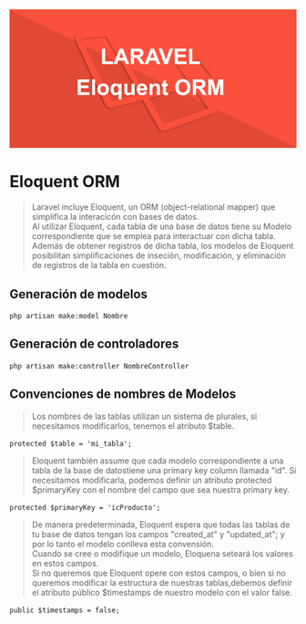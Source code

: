 <img src="imagenes/laravel-eloquent-orm.png">

# Eloquent ORM

>Laravel incluye Eloquent, un ORM (object-relational mapper) que simplifica la interacicón con bases de datos.  
>Al utilizar Eloquent, cada tabla de una base de datos tiene su Modelo correspondiente que se emplea para interactuar con dicha tabla.   
>Además de obtener registros de dicha tabla, los modelos de Eloquent posibilitan simplificaciones de inseción, modificación, y eliminación de registros de la tabla en cuestión.

## Generación de modelos

    php artisan make:model Nombre

## Generación de controladores

    php artisan make:controller NombreController

## Convenciones de nombres de Modelos

> Los nombres de las tablas utilizan un sistema de plurales, si necesitamos modificarlos, tenemos el atributo $table.

    protected $table = 'mi_tabla';  

> Eloquent también assume que cada modelo correspondiente a una tabla de la base de datostiene una primary key column llamada "id". Si necesitamos modificarla, podemos definir un atributo protected $primaryKey con el nombre del campo que sea nuestra primary key.

    protected $primaryKey = 'icProducto';  

> De manera predeterminada, Eloquent espera que todas las tablas de tu base de datos tengan los campos "created_at" y "updated_at"; y por lo tanto el modelo conlleva esta convensión.   
> Cuando se cree o modifique un modelo, Eloquena seteará los valores en estos campos.   
> Si no queremos que Eloquent opere con estos campos, o bien si no queremos modificar la estructura de nuestras tablas,debemos definir el atributo público $timestamps de nuestro modelo con el valor false.

    public $timestamps = false;  

